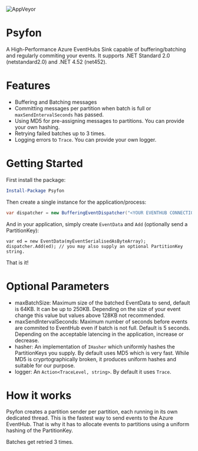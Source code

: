 ![AppVeyor](https://ci.appveyor.com/api/projects/status/github/aliostad/psyfon?svg=True)

# Psyfon
A High-Performance Azure EventHubs Sink capable of buffering/batching and regularly commiting your events. It supports .NET Standard 2.0 (netstandard2.0) and .NET 4.52 (net452).

# Features

 - Buffering and Batching messages
 - Committing messages per partition when batch is full or `maxSendIntervalSeconds` has passed.
 - Using MD5 for pre-assigning messages to partitions. You can provide your own hashing.
 - Retrying failed batches up to 3 times.
 - Logging errors to `Trace`. You can provide your own logger.

# Getting Started
First install the package:
``` powershell
Install-Package Psyfon
```
Then create a single instance for the application/process:
``` csharp
var dispatcher = new BufferingEventDispatcher("<YOUR EVENTHUB CONNECTION STRING>"); // make sure specify TransportType=Amqp
```
And in your application, simply create `EventData` and `Add` (optionally send a PartitionKey):

```
var ed = new EventData(myEventSerialisedAsByteArray);
dispatcher.Add(ed); // you may also supply an optional PartitionKey string.
```

That is it!

# Optional Parameters

 - maxBatchSize: Maximum size of the batched EventData to send, default is 64KB. It can be up to 250KB. Depending on the size of your event change this value but values above 128KB not recommended.
 - maxSendIntervalSeconds: Maximum number of seconds before events are commited to EventHub even if batch is not full. Default is 5 seconds. Depending on the acceptable latencing in the application, increase or decrease.
 - hasher: An implementation of `IHasher` which uniformly hashes the PartitionKeys you supply. By default uses MD5 which is very fast. While MD5 is cryprtographically broken, it produces uniform hashes and suitable for our purpose.
 - logger: An `Action<TraceLevel, string>`. By default it uses `Trace`.

# How it works
Psyfon creates a partition sender per partition, each running in its own dedicated thread. This is the fastest way to send events to the Azure EventHub. That is why it has to allocate events to partitions using a uniform hashing of the PartitionKey.

Batches get retried 3 times.

